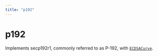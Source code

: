 ```yaml
---
title: "p192"
---
```


# p192

Implements secp192r1, commonly referred to as P-192, with [`ECDSACurve`](/reference/ecdsa/ECDSACurve).
